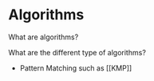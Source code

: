 # Algorithms
What are algorithms?

What are the different type of algorithms?
- Pattern Matching such as [[KMP]]

